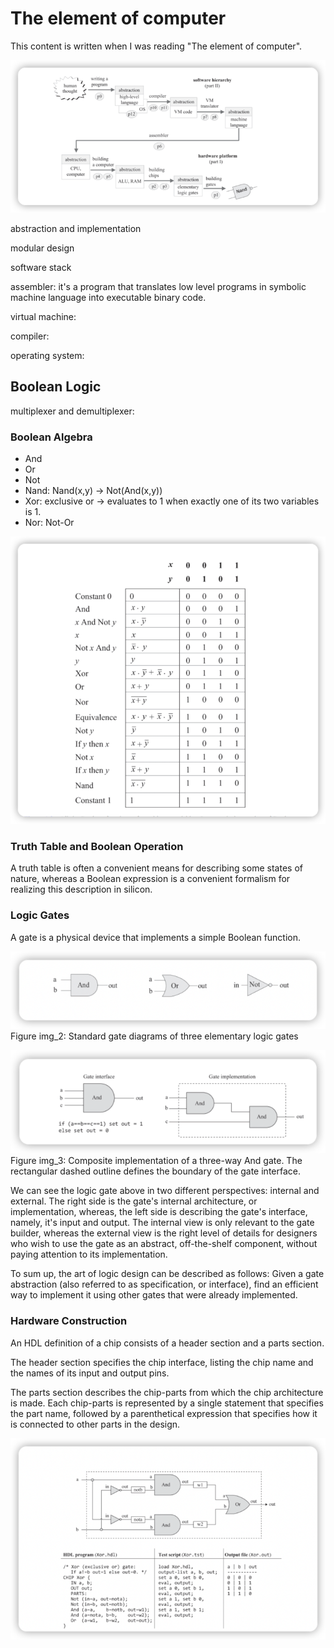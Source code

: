 # The element of computer 

This content is written when I was reading "The element of computer".


![img.png](img.png)


abstraction and implementation 

modular design

software stack 

assembler: it's a program that translates low level programs in symbolic machine language into executable binary code.

virtual machine:

compiler:

operating system:


## Boolean Logic 

multiplexer and demultiplexer: 

### Boolean Algebra 

* And  
* Or 
* Not
* Nand: Nand(x,y) -> Not(And(x,y))
* Xor: exclusive or -> evaluates to 1 when exactly one of its two variables is 1.
* Nor: Not-Or


![img_1.png](img_1.png)


### Truth Table and Boolean Operation 

A truth table is often a convenient means for describing some states of nature, whereas a Boolean expression is a convenient formalism for realizing this description in silicon. 

### Logic Gates 

A gate is a physical device that implements a simple Boolean function. 


![img_2.png](img_2.png)
Figure img_2: Standard gate diagrams of three elementary logic gates

![img_3.png](img_3.png)
Figure img_3: Composite implementation of a three-way And gate. The rectangular dashed outline defines the boundary of the gate interface.

We can see the logic gate above in two different perspectives: internal and external. The right side is the gate's internal architecture, or implementation, whereas, the left side is describing the gate's interface, namely, it's input and output. The internal view is only relevant to the gate builder, whereas the external view is the right level of details for designers who wish to use the gate as an abstract, off-the-shelf component, without paying attention to its implementation.


To sum up, the art of logic design can be described as follows: Given a gate abstraction (also referred to as specification, or interface), find an efficient way to implement it using other gates that were already implemented.


### Hardware Construction

An HDL definition of a chip consists of a header section and a parts section. 

The header section specifies the chip interface, listing the chip name and the names of its input and output pins. 

The parts section describes the chip-parts from which the chip architecture is made. Each chip-parts is represented by a single statement that specifies the part name, followed by a parenthetical expression that specifies how it is connected to other parts in the design. 

![img_4.png](img_4.png)







